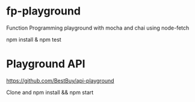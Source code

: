 # fp-playground
Function Programming playground with mocha and chai using node-fetch

npm install & npm test

# Playground API
https://github.com/BestBuy/api-playground

Clone and npm install && npm start
